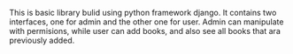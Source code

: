 This is basic library bulid using python framework django. It contains two interfaces, one for admin and the other one for user. Admin can manipulate with permisions,
while user can add books, and also see all books that ara previously added.

